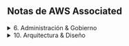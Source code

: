 ## Notas de AWS Associated

<details><summary> 6. Administración & Gobierno
</summary>

---
1. **AWS CloudFormation**
---

- **Infrastructure as Code (IaC)**:
  - Define and provision AWS infrastructure using code.
  - Automates resource creation, modification, and deletion.

- **Templates**:
  - JSON or YAML formatted files defining AWS resources.
  - Templates are the blueprints for stacks.

- **Stacks**:
  - A collection of AWS resources managed as a single unit.
  - Created, updated, or deleted as a whole.
  - AWS CloudFormation provides two methods for updating stacks: direct update or creating and executing change sets. When you directly update a stack, you submit changes and AWS CloudFormation immediately deploys them.
  
- **Resources**:
  - AWS services, instances, databases, etc. defined in templates.
  - Managed as a single unit within a stack.

- **Parameters**:
  - Inputs that customize template behavior.
  - Enable dynamic configuration of stacks.

- **Mappings**:
  - Key-value pairs for selecting template values based on input.
  - Useful for region-specific configurations.

- **Outputs**:
  - Values exported from the stack for reference by other stacks.
  - Can be used to pass information between stacks.

- **Nested Stacks**:
  - Embedding one CloudFormation stack within another.
  - Helps modularize complex templates.

- **Change Sets**:
  - Preview changes before applying them to a stack.
  - Safeguard against unintended modifications.

- **Stack Policies**:
  - Control update and deletion permissions for stack resources.
  - Helps prevent accidental modifications.

- **Rollback Protection**:
  - Prevents stack from being accidentally deleted.
  - Useful for critical resources.

- **Drift Detection**:
  - Identifies differences between a stack's actual and expected configuration.
  - Helps maintain infrastructure consistency.

- **Custom Resources**:
  - Invoke Lambda functions or other AWS services from a stack.
  - Extend CloudFormation capabilities.

- **StackSets**:
  - Deploy stacks across multiple AWS accounts and regions.
  - Useful for consistent multi-account management.

- **Cross-Stack References**:
  - Referencing resources from other stacks.
  - Enables decoupled resource management.

- **AWS CloudFormation Designer**:
  - Visual tool for creating, viewing, and modifying templates.

- **AWS CloudFormation CLI and SDKs**:
  - Command-line interface and software development kits for CloudFormation.

- **Lifecycle Hooks**:
  - Perform custom actions during stack creation or deletion.
  - Integrate with external systems.

- **Deletion Policies**:
  - Control what happens to resources when a stack is deleted.
  - Retain, delete, or snapshot resources.

- **Stack Notifications**:
  - Receive notifications on stack events via Amazon SNS.

- **Stack Tags**:
  - Assign metadata to stacks for better organization and management.

- **CloudFormation Stack Drift**:
  - Checks for differences between the expected and actual stack configuration.

- **CloudFormation StackSets Drift**:
  - Detects drift across multiple accounts and regions with StackSets.
---
2. **AWS OpsWoks**
---

- **AWS OpsWorks Overview:**
  - Managed configuration management service for automating infrastructure setup, deployment, and management.
  - Supports Chef and Puppet for defining and managing configurations.
  - Enables DevOps practices by automating code deployment, scaling, and monitoring.

- **OpsWorks Stacks:**
  - Fundamental organizational unit in OpsWorks.
  - Contains layers, instances, apps, and other resources.
  - Represents a single application stack or a logical grouping of related resources.

- **Layers:**
  - Defines a specific component of the stack, such as application server, database, load balancer.
  - Associates instances with a set of roles, recipes (Chef), or manifests (Puppet).
  - Granular control over configuration and software packages.

- **Instances:**
  - Virtual machines managed by OpsWorks within a stack.
  - Belong to one or more layers, facilitating modular architecture.
  - EC2 instances or instances within a Virtual Private Cloud (VPC).

- **Apps:**
  - Represents applications to be deployed and managed.
  - Supports various application types like web apps, custom apps, or frameworks.
  - Integrates with version control systems (Git, SVN) for automatic updates.

- **Lifecycle Events:**
  - Hooks triggered during instance setup, deployment, and shutdown.
  - Custom scripts can be executed at different stages.
  - Enables customization and automation of application lifecycle.

- **Configuration Management (Chef and Puppet):**
  - Chef: Uses cookbooks and recipes to define configurations.
  - Puppet: Utilizes manifests to declare desired system state.
  - Automates server configuration, reducing manual tasks.

- **Security and IAM Integration:**
  - Leverages AWS Identity and Access Management (IAM) for access control.
  - Assigns roles to instances, granting secure access to AWS resources.

- **Monitoring and Auto Healing:**
  - Integrates with Amazon CloudWatch for monitoring and metrics.
  - Auto-healing replaces failed instances based on health checks.
  - Enhances availability and performance.

- **Customization with Custom Cookbooks:**
  - Extend built-in recipes using custom cookbooks.
  - Tailor configurations to specific requirements.
  - Supports complex application setups.

- **Deployment Strategies:**
  - Time-based: Scheduled deployments at specified intervals.
  - Event-based: Triggered by repository updates or other events.
  - Ensures seamless application updates and releases.

- **Load Balancing Integration:**
  - Works with Elastic Load Balancing to distribute traffic across instances.
  - Supports high availability and scalability.

- **Data Management:**
  - Data Bags (Chef) and Hiera (Puppet) for secure configuration data storage.
  - Safely manage sensitive information like credentials.

- **CloudFormation Integration:**
  - Define OpsWorks resources using CloudFormation templates.
  - Infrastructure as Code (IaC) approach for consistent setups.

- **Stack Creation and Cloning:**
  - Create new stacks or clone existing ones.
  - Efficiently replicate configurations for different environments.

- **Cost Management:**
  - Optimize costs with automated scaling based on workload.
  - Right-size instances for efficient resource utilization.
---
3. **AWS CloudTrail**
---

- **AWS CloudTrail Overview**
  - Service that enables governance, compliance, operational auditing, and risk auditing of your AWS account.
  - Records API calls and events for your account on AWS services.
  - Captures account activity and stores it in an S3 bucket or delivers it to CloudWatch Logs.

- **Trail Configuration**
  - A trail is a configuration that specifies the types of events to be recorded.
  - Can be global or regional, capturing events for all or specific regions.
  - Can be applied to all AWS accounts or specific accounts.

- **Event Logging and Data**
  - CloudTrail logs include information such as event type, timestamp, user identity, and more.
  - Logs can include management events (actions users take), data events (resource modifications), and control plane operations.
  - Events are recorded in JSON format.

- **Integration with Other AWS Services**
  - CloudTrail can be integrated with CloudWatch Logs and CloudWatch Events for real-time monitoring and alerting.
  - Can be used with AWS Organizations to centralize logging across multiple accounts.
  - Works with AWS Config to provide more comprehensive visibility into resource changes.

- **Security and Compliance**
  - Provides a valuable tool for security analysis, resource change tracking, and compliance auditing.
  - Supports auditing of identity and access management (IAM) actions.
  - Helps in investigating security incidents and potential unauthorized activities.

- **Data Encryption and Retention**
  - CloudTrail logs are encrypted at rest using S3 server-side encryption (SSE).
  - Data events can include attributes for the changed data.
  - You can configure log file retention period.

- **Log File Integrity Validation**
  - CloudTrail logs are designed to ensure log file integrity and validate the origin of events.
  - Logs are digitally signed using AWS Key Management Service (KMS) signatures.

- **Use Cases**
  - Monitoring changes to resources for operational and security purposes.
  - Meeting compliance requirements and regulatory audits.
  - Tracking who accessed specific resources and when.

- **Key Terminology**
  - Event: A record of an action that occurs in your AWS environment.
  - Trail: A configuration that logs events and delivers them to a specified destination.
  - Event Selector: Configures which events are recorded in a trail.
  - Multi-Region Trail: Captures events across multiple AWS regions.

- **Benefits**
  - Provides an audit trail of API requests made on your AWS account.
  - Offers insights into resource history and changes.
  - Helps with troubleshooting operational issues.
---
4. **AWS Trusted Advisor**
---

- **AWS Trusted Advisor Overview**:
  - Service provided by AWS to optimize and improve your AWS environment.
  - Analyzes your resources and provides recommendations for cost optimization, security, performance, and fault tolerance.

- **Core Categories**:
  - **Cost Optimization**:
    - Identifies cost-saving opportunities by analyzing resource utilization and suggesting reserved instances, right-sizing, etc.
    - Recommends ways to reduce unnecessary spending.

  - **Performance**:
    - Analyzes performance bottlenecks and suggests optimizations for EC2 instances, RDS databases, and more.
    - Helps enhance application responsiveness and reduce latency.

  - **Security**:
    - Scans for security vulnerabilities, open ports, IAM permission issues, and other potential security risks.
    - Provides recommendations to enhance your overall security posture.

  - **Fault Tolerance**:
    - Evaluates your architecture for high availability and fault tolerance.
    - Recommends strategies to improve reliability, such as multi-AZ deployments, load balancing, and backup configurations.

  - **Service Limits**:
    - Monitors your resource usage against AWS service limits.
    - Helps prevent unexpected service disruptions due to exceeding resource quotas.

- **Accessing Trusted Advisor**:
  - Available through the AWS Management Console.
  - Provides a dashboard with an overview of your checks and recommendations.

- **Check Categories**:
  - **Core Checks**:
    - Available to all AWS customers.
    - Cover foundational best practices and recommendations.

  - **Business**:
    - Available for Business and Enterprise support plans.
    - Focuses on helping you achieve business outcomes and operational excellence.

  - **Enterprise**:
    - Available for Enterprise support plans.
    - Tailored for larger enterprises with more complex environments.

- **Recommendation Levels**:
  - **Actionable Recommendations**:
    - Immediate actions that can be taken to improve your environment.

  - **Optimization Plans**:
    - Detailed plans for making improvements over time.

- **Integration with AWS Organizations**:
  - Centralized management of Trusted Advisor across multiple AWS accounts.
  - Allows organization-wide visibility and management of recommendations.

- **Automated Checks**:
  - Trusted Advisor runs automated checks to continuously evaluate your environment.
  - Provides real-time recommendations based on changes in your resources.

- **Customization**:
  - Ability to enable or disable specific checks.
  - Tailor Trusted Advisor's focus to your organization's priorities.

- **AWS Trusted Advisor API**:
  - Programmatically access and integrate Trusted Advisor data into your applications or systems.
  - Retrieve recommendations and automate actions based on the API.

---
5. **AWS CloudWatch**
---

- **Monitoring and Observability:**
  - CloudWatch is a monitoring and observability service provided by AWS.
  - It collects and tracks metrics, logs, and events from various AWS resources and applications.

- **Metrics:**
  - Metrics are fundamental monitoring data points like CPU utilization, network traffic, etc.
  - CloudWatch Metrics can be collected from AWS services, custom applications, and resources.
  - Metrics have dimensions (e.g., instance ID, environment) for more granular analysis.

- **Dashboards:**
  - Dashboards provide customizable visualizations of metrics and alarms.
  - They can display multiple metrics from different resources on a single page.

- **Alarms:**
  - Alarms monitor metric data and perform actions based on defined thresholds.
  - You can set actions like sending notifications, auto-scaling, etc., when thresholds are breached.

- **Logs:**
  - CloudWatch Logs collect, monitor, and store log data from applications and services.
  - Useful for debugging, troubleshooting, and auditing.

- **Log Groups and Log Streams:**
  - Log Groups are collections of Log Streams, representing a specific application or resource.
  - Log Streams contain the actual log events.

- **Log Retention and Insights:**
  - CloudWatch Logs can have retention policies to control how long log data is stored.
  - CloudWatch Insights enables advanced querying and analysis of log data.

- **Events and EventBridge:**
  - CloudWatch Events capture and respond to changes in AWS resources.
  - EventBridge allows you to route events to various targets for automation.

- **CloudWatch Agent:**
  - A software agent for collecting custom system and application-level metrics.
  - Can be installed on EC2 instances or on-premises servers.

- **CloudWatch Container Insights:**
  - Provides in-depth monitoring of containerized applications using Kubernetes or ECS.

- **CloudWatch Synthetics:**
  - Monitors application endpoints with synthetic traffic and alerts on deviations.

- **CloudWatch Contributor Insights:**
  - Analyzes log data to identify top contributors and patterns.

- **Integration with Other AWS Services:**
  - CloudWatch integrates with services like EC2, RDS, Lambda, etc., to provide detailed insights.

- **CloudWatch Logs Insights Query Language:**
  - A powerful query language for analyzing log data efficiently.

- **Cross-Account and Cross-Region:**
  - CloudWatch can aggregate and monitor data from multiple AWS accounts and regions.

- **Use Cases:**
  - Monitoring application performance, resource utilization, and operational health.
  - Troubleshooting issues, analyzing trends, and making informed decisions.

---
6. **AWS SAM (Serverless Application Model)**
---
- **AWS SAM Overview:**
  - Definition of AWS SAM
  - Purpose and benefits of using AWS SAM

- **Serverless Architecture:**
  - Understanding of serverless architecture
  - Comparison with traditional server-based architecture

- **AWS SAM Template:**
  - Structure and components of SAM template (SAM.yaml)
  - Defining resources: functions, APIs, event sources, and more

- **Serverless Application Definition:**
  - Defining serverless applications using SAM
  - SAM syntax for declaring serverless functions and APIs

- **Lambda Functions:**
  - Creating and deploying Lambda functions using SAM
  - Handling function configurations and event triggers

- **API Gateway:**
  - Creating RESTful APIs using SAM
  - Configuring API endpoints and methods in SAM template

- **Event Sources:**
  - Understanding event sources (e.g., S3, DynamoDB, SQS)
  - Integrating event sources with Lambda functions in SAM

- **Local Testing and Debugging:**
  - Setting up local development environment for SAM
  - Using SAM CLI for testing and debugging

- **Packaging and Deployment:**
  - Packaging SAM applications for deployment
  - Deploying applications using SAM and CloudFormation

- **AWS SAM CLI:**
  - Installing and configuring the AWS SAM CLI
  - CLI commands for creating, testing, and deploying applications

- **CloudFormation Integration:**
  - Relationship between SAM and CloudFormation
  - SAM as an extension of CloudFormation for serverless applications

- **Parameterization and Environment Variables:**
  - Defining parameters and environment variables in SAM
  - Managing configuration across different deployment stages

- **CI/CD for SAM Applications:**
  - Implementing continuous integration and deployment for SAM
  - Automating deployment pipelines using tools like AWS CodePipeline

- **Monitoring and Logging:**
  - Monitoring serverless applications in AWS
  - Integrating with CloudWatch Logs and Metrics

- **Security and Access Control:**
  - Implementing security best practices for SAM applications
  - Configuring IAM roles and permissions

- **Resource Management and Cleanup:**
  - Managing resources and avoiding resource leaks
  - Cleaning up resources after testing or development

- **Versioning and Rollback:**
  - Versioning SAM applications and APIs
  - Rollback strategies and considerations

---
7. **AWS Organizations**
---

- **AWS Organizations Overview**
  - Hierarchical structure for managing multiple AWS accounts
  - Enables centralized management of policies, billing, and resources

- **Organizational Units (OUs)**
  - Subdivisions within an organization to group accounts
  - Allows delegation of management and policies at different levels

- **Consolidated Billing**
  - Single payment method for multiple AWS accounts
  - Simplifies billing and cost tracking

- **Service Control Policies (SCPs)**
  - Set of policies that control access to AWS services
  - Applied at the organizational level to restrict actions (Ex.Create an SCP with a deny rule that denies all but the specific instance types)

- **Policy Inheritance**
  - SCPs are inherited by all OUs and accounts beneath them
  - Provides a consistent policy framework

- **Tag Policies**
  - Define rules for tagging resources across the organization
  - Enforce consistent tagging practices

- **Cross-Account Access**
  - Allow accounts within an organization to access each other's resources
  - Controlled by SCPs

- **Organizational Root Account**
  - Top-level account in an AWS organization
  - Used for billing and overall management

- **Member Accounts**
  - AWS accounts within the organization
  - Can be part of OUs and inherit policies
  - Migrate the account using the AWS Organizations console

- **Consolidated Billing Family**
  - Linked accounts for consolidated billing
  - Simplifies cost management for multiple accounts

- **Policy Evaluation**
  - SCPs are evaluated in a deny-override manner
  - Deny takes precedence over allow

- **Use Cases**
  - Centralized security management
  - Simplified billing and cost tracking
  - Controlled resource sharing and access

- **Limitations and Considerations**
  - Some AWS services have limitations with SCPs
  - SCPs might impact permissions unexpectedly if not configured carefully

---
8. **AWS Config**
---

- **AWS Config Overview**
  - Definition and purpose of AWS Config
  - Configuration items and attributes
  - Benefits of using AWS Config
  - You can use EventBridge to detect and react to changes in the status of AWS Config events

- **Configuration Recorder**
  - Enabling and configuring the AWS Config recorder
  - Recording resource configurations and changes
  - Supported resource types

- **Configuration Rules**
  - Creating custom rules and managed rules
  - Compliance and best practices evaluation
  - Remediation actions for non-compliant resources
  - AWS Config rule can be configured using the “access-keys-rotated” managed rule which checks if the active access keys are rotated within the number of days specified in maxAccessKeyAge.

- **AWS Config Aggregator**
  - Aggregating configuration data across regions and accounts
  - Use cases for aggregators
  - Aggregator types: single-account and multi-account

- **Configuration History and Snapshot**
  - Viewing historical configuration changes
  - Creating and using configuration snapshots
  - Tracking resource relationships over time

- **Delivery Channels**
  - Configuring delivery channels (Amazon S3, SNS, etc.)
  - Sending configuration change notifications
  - Managing and monitoring delivery channel status

- **Advanced Concepts**
  - AWS Config Custom Resources
  - Configuration and compliance drift
  - Using AWS Config with AWS Organizations

- **Security and Compliance**
  - Role-based access control (IAM) for AWS Config
  - Configuring encryption for stored configuration data
  - Compliance assessments and reporting

- **Integration with Other AWS Services**
  - AWS CloudTrail integration
  - AWS Config and AWS CloudFormation
  - Using AWS Config with AWS Systems Manager

- **Best Practices and Troubleshooting**
  - Implementing tagging strategies
  - Handling configuration changes in complex environments
  - Debugging common AWS Config issues

---
8. **AWS Control Tower**
---

- **AWS Control Tower Overview:**
  - Managed service to set up and govern a multi-account AWS environment.
  - Provides a baseline environment that adheres to best practices.
  - Simplifies provisioning, management, and monitoring of multiple AWS accounts.

- **Account Factory:**
  - Automates the creation of new AWS accounts with predefined configurations.
  - Ensures consistency and compliance across accounts.

- **Guardrails:**
  - Set of predefined policies to enforce compliance and prevent common misconfigurations.
  - Helps maintain security and operational best practices.
  - Can be customized to meet specific organizational needs.

- **Blueprints:**
  - Reusable templates for creating secure and compliant environments.
  - Includes predefined configurations for networking, security, and identity.

- **Centralized Logging and Monitoring:**
  - Aggregates and centralizes logs and metrics from managed accounts.
  - Simplifies troubleshooting, analysis, and compliance auditing.

- **AWS Single Sign-On (SSO) Integration:**
  - Provides centralized user access management.
  - Enables single sign-on (SSO) for various AWS accounts and services.

- **Lifecycle Event Management:**
  - Automates common operational tasks, such as scaling resources.
  - Helps maintain consistency and efficiency across accounts.

- **Customizations:**
  - Allows organization-specific policies, guardrails, and configurations.
  - Provides flexibility to adapt AWS Control Tower to unique requirements.

- **Organizational Units (OUs):**
  - Logical containers to group and manage AWS accounts.
  - Helps organize accounts based on business units or departments.

- **Cross-Account Permissions:**
  - Simplifies granting permissions across accounts.
  - Enables secure resource sharing between accounts.

- **Compliance Dashboard:**
  - Provides a centralized view of compliance status.
  - Tracks guardrail violations and overall account health.

- **AWS Control Tower Console:**
  - Web-based interface for managing and monitoring the AWS Control Tower environment.
  - Streamlines administrative tasks and provides visibility into account activities.

- **CloudTrail Integration:**
  - Captures API activity across AWS accounts for auditing and security analysis.
  - Enhances visibility into account-level actions.

- **AWS Organizations Integration:**
  - Works seamlessly with AWS Organizations for managing and organizing accounts.

- **Backup and Restore:**
  - Allows backup and restore of the AWS Control Tower configuration.
  - Helps recover from accidental changes or failures.

---
9. **AWS License Manager**
---

- **License Manager Basics:**
  - AWS License Manager is a service that helps you manage software licenses in AWS environments.
  - It allows you to set rules and enforce license usage across various AWS resources.

- **License Configuration:**
  - A license configuration defines terms for using a particular software license.
  - It specifies details such as product information, licensing terms, and allowed resources.

- **Association with Resources:**
  - License configurations are associated with EC2 instances, Amazon RDS instances, and other supported resources.
  - This association ensures that the correct licenses are applied to the corresponding resources.

- **License Tracking:**
  - AWS License Manager tracks license usage based on the license configurations associated with resources.
  - It provides visibility into license consumption and helps prevent overuse.

- **License Rules:**
  - License rules define how licenses should be allocated to resources.
  - They can be based on factors like instance attributes, tags, or custom fields.

- **License Entitlements:**
  - License entitlements represent the total number of licenses you own for a specific product.
  - AWS License Manager helps you manage and track entitlements.

- **Cross-Account Sharing:**
  - License Manager supports sharing licenses across multiple AWS accounts.
  - This allows for centralized license management and cost optimization.

- **Bring Your Own License (BYOL):**
  - BYOL allows you to use existing software licenses within the AWS environment.
  - License Manager ensures compliance with license terms and optimizes license usage.

- **Reporting and Compliance:**
  - License Manager provides reporting and compliance tools to monitor license usage and ensure adherence to licensing terms.

- **Integration with AWS Organizations:**
  - License Manager can be integrated with AWS Organizations for consistent license management across accounts.

- **API and SDK Support:**
  - License Manager offers APIs and SDKs for programmatic access, enabling automation and integration with other tools.

- **Use Cases:**
  - License Manager is useful for optimizing license costs, ensuring compliance, and simplifying license management in complex environments.

- **Supported License Vendors:**
  - AWS License Manager supports licenses from various vendors, including Microsoft, Oracle, IBM, and others.

- **Resource Visibility:**
  - The service provides visibility into license usage and allows you to take corrective actions as needed.

- **Automation and Flexibility:**
  - License Manager's automation features help streamline license provisioning and tracking, enhancing operational efficiency.

  Sure, here's a bullet list of key concepts about AWS Systems Manager for studying towards the AWS Certification. I've provided the list in Markdown format for easy readability:

---
10. **AWS System Manager**
---

- **AWS Systems Manager Overview:**
  - Centralized management for AWS resources.
  - Automates operational tasks at scale.

- **Resource Groups:**
  - Logical collections of resources with common attributes.
  - Used for grouping and organizing resources.

- **Inventory Management:**
  - Collects metadata about resources using Inventory.
  - Tracks configuration changes over time.

- **Patch Management:**
  - Automates patching of instances and OS updates.
  - Schedule patching using maintenance windows.

- **Automation:**
  - Allows for creation of custom automation workflows.
  - Simplifies operational tasks and troubleshooting.

- **Run Command:**
  - Executes commands on multiple instances simultaneously.
  - Supports one-time or recurring tasks.

- **Session Manager:**
  - Provides interactive shell access to instances.
  - No need for inbound SSH/RDP ports.

- **Parameter Store:**
  - Stores configuration and secure information.
  - Hierarchical structure for easy organization.

- **Distributed Parameter Store:**
  - Store sensitive configuration using KMS encryption.
  - Share parameters across accounts.

- **OpsCenter:**
  - Central location for managing operational issues.
  - Collaborative troubleshooting and resolution.

- **Application Manager:**
  - Package, deploy, and run applications using AppConfig.
  - Simplifies application lifecycle management.

- **State Manager:**
  - Defines and maintains desired configuration.
  - Ensures instances are in the desired state.

- **Resource Data Sync:**
  - Collects data from multiple sources into one location.
  - Supports integration with AWS Config and CloudWatch.

- **Maintenance Windows:**
  - Define windows for planned maintenance.
  - Control when automation tasks are executed.

- **Compliance:**
  - Monitor and enforce compliance policies.
  - Integrates with AWS Config for rule evaluation.

- **CloudFormation Integration:**
  - Define Systems Manager resources in CloudFormation.
  - Automate Systems Manager setup.

- **Security and Permissions:**
  - Use IAM roles and policies for access control.
  - Least privilege principle for security.

- **Troubleshooting and Logging:**
  - Utilize CloudWatch Logs for monitoring and logging.
  - Detailed execution logs for automation tasks.


---
11. **AWS OpenSearch Services**
---

- **Amazon OpenSearch Service Overview:**
  - Managed Elasticsearch service offered by AWS.
  - Built on open-source Elasticsearch and Kibana.

- **Deployment and Management:**
  - Easily deploy, manage, and scale OpenSearch clusters.
  - Supports various instance types for different use cases.

- **Data Ingestion and Storage:**
  - Ingest data from various sources using APIs or plugins.
  - Store and index data using Elasticsearch indices.

- **Search and Querying:**
  - Perform powerful full-text searches on data.
  - Utilize queries, aggregations, and filters.

- **Kibana Visualization:**
  - Integrated with Kibana for data visualization and exploration.
  - Create interactive dashboards and visualizations.

- **Security and Access Control:**
  - Implement fine-grained access controls using IAM policies.
  - Encryption at rest and in transit for data security.

- **High Availability and Fault Tolerance:**
  - Multi-AZ deployment for high availability.
  - Automated backups and snapshots for data protection.

- **Scaling and Performance:**
  - Easily scale clusters up or down based on demand.
  - Utilize dedicated master and data nodes for optimized performance.

- **Monitoring and Alerts:**
  - Monitor cluster health and performance metrics.
  - Set up alarms and notifications for proactive management.

- **Indexing and Data Lifecycle Management:**
  - Define index policies for data retention and archiving.
  - Use Index State Management for automated index actions.

- **Integration with Other AWS Services:**
  - Integrate with Amazon S3, Lambda, and other services.
  - Leverage AWS Identity and Access Management (IAM) for access control.

- **Use Cases:**
  - Log and event data analysis.
  - Full-text search and real-time analytics.
  - Business intelligence and data visualization.

- **Migration and Data Transformation:**
  - Migrate data from self-managed Elasticsearch to OpenSearch.
  - Transform and enrich data using Logstash or other tools.

- **Pricing and Cost Optimization:**
  - Understand pricing models and cost considerations.
  - Implement cost-saving strategies based on usage patterns.

---
12. **AWS Cost Managament**
---

- **AWS Cost Explorer**
  - Tool for exploring AWS cost and usage data.
  - Offers customizable reports and visualization of costs.
  - Helps analyze cost trends and identify cost-saving opportunities.

- **AWS Budgets**
  - Set cost and usage budgets for AWS resources.
  - Monitors spending against defined budgets.
  - Sends alerts when budget thresholds are breached.

- **AWS Cost and Usage Reports**
  - Provides detailed usage and cost data in a downloadable format.
  - Offers granularity and customization options for analysis.
  - Supports different time intervals and reporting levels.

- **Consolidated Billing**
  - Combines multiple AWS accounts into a single payment method.
  - Simplifies billing and provides centralized cost tracking.
  - Enables better cost allocation and management for organizations.

- **Savings Plans**
  - Flexible pricing model to save on EC2 and Fargate usage.
  - Offers cost savings compared to On-Demand instances.
  - Requires commitment to a specific monetary amount per hour for a term.

- **Reserved Instances (RIs)**
  - Pre-purchase of EC2 instances for a term (1 or 3 years).
  - Provides significant cost savings compared to On-Demand instances.
  - Offers options for Standard, Convertible, and Scheduled RIs.

- **Spot Instances**
  - Allows bid-based purchasing of spare EC2 capacity.
  - Offers significant cost savings, suitable for fault-tolerant and flexible workloads.
  - Instances can be interrupted if capacity is needed by On-Demand instances.

- **Cost Allocation Tags**
  - Custom labels applied to resources for cost tracking.
  - Enables granular analysis and allocation of costs.
  - Used to attribute costs to specific departments, projects, or teams.

- **AWS Organizations**
  - Enables management of multiple AWS accounts.
  - Provides consolidated billing and centralized cost management.
  - Offers hierarchical structure for better organization and control.

- **Trusted Advisor**
  - Analyzes AWS environment for cost optimization opportunities.
  - Provides recommendations for cost savings, performance improvement, and security enhancements.
  - Helps in identifying underutilized resources and excess spending.

- **Total Cost of Ownership (TCO)**
  - Comprehensive assessment of costs associated with running workloads on AWS.
  - Includes direct and indirect costs, such as labor and infrastructure.
  - Used to evaluate cost-effectiveness of on-premises vs. cloud deployments.

</details>

<details><summary> 10. Arquitectura & Diseño
</summary>

### AWS Cloud Disaster Recovery Scenarios

The AWS Cloud offers a range of disaster recovery (DR) approaches, providing quick and reliable recovery options for IT systems. These scenarios are arranged based on the speed at which a system can be available to users after a disaster event:

1. **Backup and Restore**
   - Simple and cost-effective approach.
   - Back up data and applications to the AWS Cloud for recovery.
   - No use of conventional tape backups.
   - Amazon EC2 instances are utilized for testing as needed.
   - Low storage costs with Amazon S3 (as low as $0.015/GB for infrequent access).

2. **Pilot Light**
   - Analogy from gas heating: a small flame ignites the entire furnace quickly.
   - Replicate a portion of your IT structure for core services.
   - AWS Cloud takes over seamlessly during a disaster.
   - Critical core elements must already be configured and running in AWS.
   - Rapidly provision a full-scale production environment around the critical core during recovery.

3. **Warm Standby**
   - A scaled-down version of a fully functional environment is always running in the cloud.
   - Extends the pilot light approach and decreases recovery time.
   - Some services are always running, improving readiness for recovery.
   - Identify and fully duplicate business-critical systems on AWS.

4. **Multi-site**
   - Run on AWS and existing on-site infrastructure in an active-active configuration.
   - Data replication method determined by Recovery Time Objective or Recovery Point Objective.
   - Ensures continuous operations with minimal downtime or data loss during the DR process.

Each of these scenarios provides flexible and efficient options for businesses to protect their critical data and applications, ensuring seamless recovery from disasters anytime, anywhere. For more information on each approach, refer to the respective links provided.

Fuente
[AWS](https://aws.amazon.com/blogs/publicsector/rapidly-recover-mission-critical-systems-in-a-disaster/)

</details>

